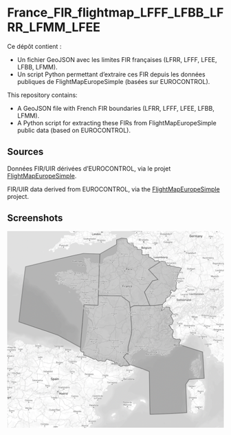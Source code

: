 # France_FIR_flightmap_LFFF_LFBB_LFRR_LFMM_LFEE

Ce dépôt contient :
- Un fichier GeoJSON avec les limites FIR françaises (LFRR, LFFF, LFEE, LFBB, LFMM).
- Un script Python permettant d’extraire ces FIR depuis les données publiques de FlightMapEuropeSimple (basées sur EUROCONTROL).

This repository contains:
- A GeoJSON file with French FIR boundaries (LFRR, LFFF, LFEE, LFBB, LFMM).
- A Python script for extracting these FIRs from FlightMapEuropeSimple public data (based on EUROCONTROL).

## Sources
Données FIR/UIR dérivées d’EUROCONTROL, via le projet [FlightMapEuropeSimple](https://github.com/jaluebbe/FlightMapEuropeSimple).

FIR/UIR data derived from EUROCONTROL, via the [FlightMapEuropeSimple](https://github.com/jaluebbe/FlightMapEuropeSimple) project.



## Screenshots

![Screenshot](screenshot.png?text=App+Screenshot+Here)

